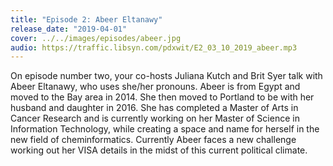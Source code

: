 ```yaml
---
title: "Episode 2: Abeer Eltanawy"
release_date: "2019-04-01"
cover: ../../images/episodes/abeer.jpg
audio: https://traffic.libsyn.com/pdxwit/E2_03_10_2019_abeer.mp3
---
```

On episode number two, your co-hosts Juliana Kutch and Brit Syer talk with Abeer Eltanawy, who uses she/her pronouns. Abeer is from Egypt and moved to the Bay area in 2014. She then moved to Portland to be with her husband and daughter in 2016. She has completed a Master of Arts in Cancer Research and is currently working on her Master of Science in Information Technology, while creating a space and name for herself in the new field of cheminformatics. Currently Abeer faces a new challenge working out her VISA details in the midst of this current political climate.
